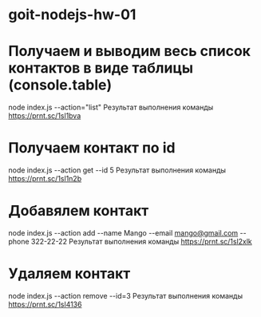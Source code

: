 # goit-nodejs-hw-01

# Получаем и выводим весь список контактов в виде таблицы (console.table)

node index.js --action="list" 
Результат выполнения команды https://prnt.sc/1sl1bva

# Получаем контакт по id
node index.js --action get --id 5
Результат выполнения команды https://prnt.sc/1sl1n2b

# Добавялем контакт
node index.js --action add --name Mango --email mango@gmail.com --phone 322-22-22
Результат выполнения команды https://prnt.sc/1sl2xlk

# Удаляем контакт
node index.js --action remove --id=3
Результат выполнения команды https://prnt.sc/1sl4136